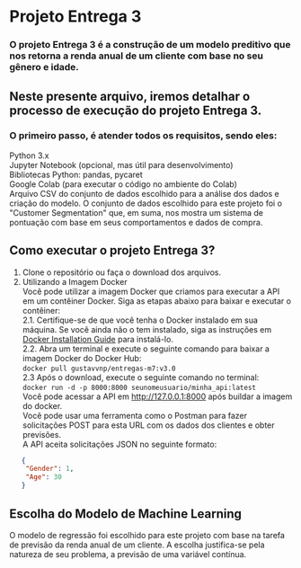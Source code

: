 # Projeto Entrega 3
### O projeto Entrega 3 é a construção de um modelo preditivo que nos retorna a renda anual de um cliente com base no seu gênero e idade.
## Neste presente arquivo, iremos detalhar o processo de execução do projeto Entrega 3.
### O primeiro passo, é atender todos os requisitos, sendo eles: 
Python 3.x <br>
Jupyter Notebook (opcional, mas útil para desenvolvimento) <br>
Bibliotecas Python: pandas, pycaret <br>
Google Colab (para executar o código no ambiente do Colab) <br>
Arquivo CSV do conjunto de dados escolhido para a análise dos dados e criação do modelo. O conjunto de dados escolhido para este projeto foi o "Customer Segmentation" que, em suma, nos mostra um sistema de pontuação com base em seus comportamentos e dados de compra.
## Como executar o projeto Entrega 3?
1. Clone o repositório ou faça o download dos arquivos. <br>
2. Utilizando a Imagem Docker <br>
Você pode utilizar a imagem Docker que criamos para executar a API em um contêiner Docker. Siga as etapas abaixo para baixar e executar o contêiner: <br>
2.1. Certifique-se de que você tenha o Docker instalado em sua máquina. Se você ainda não o tem instalado, siga as instruções em [Docker Installation Guide](https://docs.docker.com/get-docker/) para instalá-lo. <br>
2.2. Abra um terminal e execute o seguinte comando para baixar a imagem Docker do Docker Hub: <br>
`docker pull gustavvnp/entregas-m7:v3.0` <br>
2.3 Após o download, execute o seguinte comando no terminal: <br>
`docker run -d -p 8000:8000 seunomeusuario/minha_api:latest` <br>
Você pode acessar a API em http://127.0.0.1:8000 após buildar a imagem do docker. <br>
Você pode usar uma ferramenta como o Postman para fazer solicitações POST para esta URL com os dados dos clientes e obter previsões.<br>
A API aceita solicitações JSON no seguinte formato: <br>
```json
   {
    "Gender": 1,
    "Age": 30
   }
```
## Escolha do Modelo de Machine Learning
O modelo de regressão foi escolhido para este projeto com base na tarefa de previsão da renda anual de um cliente. A escolha justifica-se pela natureza de seu problema, a previsão de uma variável contínua.
